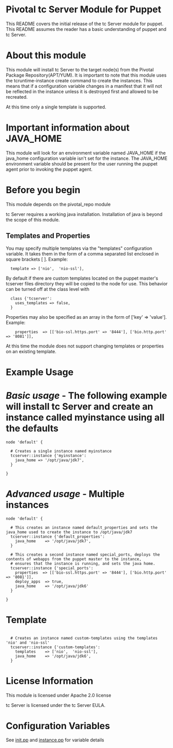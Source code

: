 # Pivotal tc Server Module for Puppet

This README covers the initial release of the tc Server module for puppet. This README assumes the reader has a basic understanding of puppet and tc Server.

# About this module

This module will install tc Server to the target node(s) from the Pivotal Package Repository(APT/YUM). It is important to note that this module uses the tcruntime-instance create command to create the instances. This means that if a configuration variable changes in a manifest that it will not be reflected in the instance unless it is destroyed first and allowed to be recreated.

At this time only a single template is supported. 

# Important information about JAVA\_HOME

This module will look for an environment variable named JAVA\_HOME if the java\_home configuration variable isn't set for the instance. The JAVA\_HOME environment variable should be present for the user running the puppet agent prior to invoking the puppet agent. 

# Before you begin

This module depends on the pivotal\_repo module 

tc Server requires a working java installation. Installation of java is beyond the scope of this module.

## Templates and Properties

You may specify multiple templates via the "templates" configuration variable. It takes them in the form of a comma separated list enclosed in square brackets \[ \]. Example:

```puppet
  template => ['nio',  'nio-ssl'],
```

By default if there are custom templates located on the puppet master's tcserver files directory they will be copied to the node for use. This behavior can be turned off at the class level with

```puppet
  class {'tcserver':
    uses_templates => false,
  }
```

Properties may also be specified as an array in the form of \['key' => 'value'\]. Example:

```puppet
    properties  => [['bio-ssl.https.port' => '8444'], ['bio.http.port' => '8081']],
```

At this time the module does not support changing templates or properties on an existing template.

# Example Usage

*Basic usage* - The following example will install tc Server and create an instance called myinstance using all the defaults
============================================================================================================================

```puppet
node 'default' {

  # Creates a single instance named myinstance
  tcserver::instance {'myinstance':
    java_home => '/opt/java/jdk7',
  }

}
```

*Advanced usage* - Multiple instances
=====================================
```puppet
node 'default' {
 
  # This creates an instance named default_properties and sets the java_home used to create the instance to /opt/java/jdk7
  tcserver::instance {'default_properties':
    java_home    => '/opt/java/jdk7',
  }

  # This creates a second instance named special_ports, deploys the contents of webapps from the puppet master to the instance,
  # ensures that the instance is running, and sets the java home. 
  tcserver::instance {'special_ports':
    properties  => [['bio-ssl.https.port' => '8444'], ['bio.http.port' => '8081']],
    deploy_apps  => true,
    java_home    => '/opt/java/jdk6'
  }

}
```

Template
========
```puppet

  # Creates an instance named custom-templates using the templates 'nio' and 'nio-ssl'
  tcserver::instance {'custom-templates':
    templates    => ['nio',  'nio-ssl'],
    java_home    => '/opt/java/jdk6',
  }
```

# License Information

This module is licensed under Apache 2.0 license

tc Server is licensed under the tc Server EULA.

# Configuration Variables

See [init.pp](https://github.com/pivotal/app-manage/raw/master/puppet/pivotal-tcserver/manifests/init.pp) and [instance.pp](https://github.com/pivotal/app-manage/raw/master/puppet/pivotal-tcserver/manifests/instance.pp) for variable details

